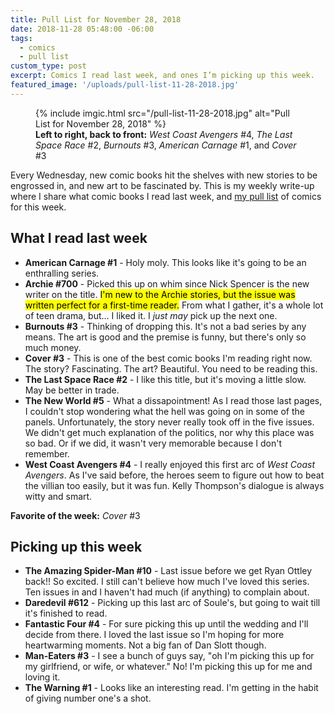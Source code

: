 ```yaml
---
title: Pull List for November 28, 2018
date: 2018-11-28 05:48:00 -06:00
tags:
  - comics
  - pull list
custom_type: post
excerpt: Comics I read last week, and ones I’m picking up this week.
featured_image: '/uploads/pull-list-11-28-2018.jpg'
---
```


<figure class="extendout">
  {% include imgic.html src="/pull-list-11-28-2018.jpg" alt="Pull List for November 28, 2018" %}
  <figcaption><strong>Left to right, back to front:</strong> <em>West Coast Avengers</em> #4, <em>The Last Space Race</em> #2, <em>Burnouts</em> #3, <em>American Carnage</em> #1, and <em>Cover</em> #3</figcaption>
</figure>

Every Wednesday, new comic books hit the shelves with new stories to be engrossed in, and new art to be fascinated by. This is my weekly write-up where I share what comic books I read last week, and [my pull list](/topics/#pull-list) of comics for this week.

## What I read last week

- **American Carnage #1** - Holy moly. This looks like it's going to be an enthralling series.
- **Archie #700** - Picked this up on whim since Nick Spencer is the new writer on the title. <mark>I'm new to the Archie stories, but the issue was written perfect for a first-time reader.</mark> From what I gather, it's a whole lot of teen drama, but… I liked it. I _just may_ pick up the next one.
- **Burnouts #3** - Thinking of dropping this. It's not a bad series by any means. The art is good and the premise is funny, but there's only so much money.
- **Cover #3** - This is one of the best comic books I'm reading right now. The story? Fascinating. The art? Beautiful. You need to be reading this.
- **The Last Space Race #2** - I like this title, but it's moving a little slow. May be better in trade.
- **The New World #5** - What a dissapointment! As I read those last pages, I couldn't stop wondering what the hell was going on in some of the panels. Unfortunately, the story never really took off in the five issues. We didn't get much explanation of the politics, nor why this place was so bad. Or if we did, it wasn't very memorable because I don't remember.
- **West Coast Avengers #4** - I really enjoyed this first arc of _West Coast Avengers_. As I've said before, the heroes seem to figure out how to beat the villian too easily, but it was fun. Kelly Thompson's dialogue is always witty and smart.

**Favorite of the week:** _Cover_ #3

## Picking up this week

- **The Amazing Spider-Man #10** - Last issue before we get Ryan Ottley back!! So excited. I still can't believe how much I've loved this series. Ten issues in and I haven't had much (if anything) to complain about.
- **Daredevil #612** - Picking up this last arc of Soule's, but going to wait till it's finished to read.
- **Fantastic Four #4** - For sure picking this up until the wedding and I'll decide from there. I loved the last issue so I'm hoping for more heartwarming moments. Not a big fan of Dan Slott though.
- **Man-Eaters #3** - I see a bunch of guys say, "oh I'm picking this up for my girlfriend, or wife, or whatever." No! I'm picking this up for me and loving it.
- **The Warning #1** - Looks like an interesting read. I'm getting in the habit of giving number one's a shot.

